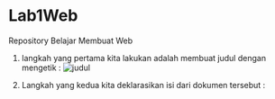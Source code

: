 # Lab1Web
Repository Belajar Membuat Web
1. langkah yang pertama kita lakukan adalah membuat judul dengan mengetik :
   ![judul](https://user-images.githubusercontent.com/56376643/112842812-239aae80-90cc-11eb-82ff-2d305faac521.PNG)
   
2. Langkah yang kedua kita deklarasikan isi dari dokumen tersebut :
   
  
   
   
